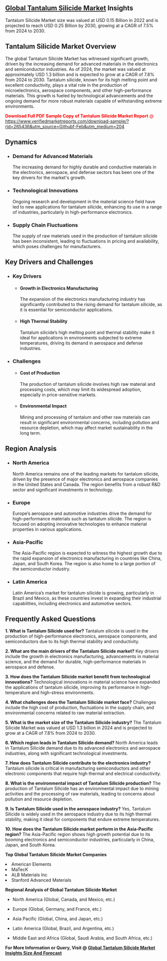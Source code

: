 <h2><a href="https://www.verifiedmarketreports.com/download-sample/?rid=265436&amp;utm_source=Githubf&amp;utm_medium=204" target="_blank">Global Tantalum Silicide Market</a> Insights</h2><p>Tantalum Silicide Market size was valued at USD 0.15 Billion in 2022 and is projected to reach USD 0.25 Billion by 2030, growing at a CAGR of 7.5% from 2024 to 2030.</p><p> <h2>Tantalum Silicide Market Overview</h2> <p>The global Tantalum Silicide Market has witnessed significant growth, driven by the increasing demand for advanced materials in the electronics and semiconductor industries. As of 2024, the market was valued at approximately USD 1.3 billion and is expected to grow at a CAGR of 7.8% from 2024 to 2030. Tantalum silicide, known for its high melting point and excellent conductivity, plays a vital role in the production of microelectronics, aerospace components, and other high-performance materials. This growth is fueled by technological advancements and the ongoing demand for more robust materials capable of withstanding extreme environments.</p> <p><p><span class=""><span style="color: #ff0000;"><strong>Download Full PDF Sample Copy of Tantalum Silicide Market Report</strong> @ </span><a href="https://www.verifiedmarketreports.com/download-sample/?rid=265436&amp;utm_source=Githubf-Feb&amp;utm_medium=204" target="_blank">https://www.verifiedmarketreports.com/download-sample/?rid=265436&amp;utm_source=Githubf-Feb&amp;utm_medium=204</a></span></p></p> <h2>Dynamics</h2> <ul> <li><h3>Demand for Advanced Materials</h3> The increasing demand for highly durable and conductive materials in the electronics, aerospace, and defense sectors has been one of the key drivers for the market's growth.</li> <li><h3>Technological Innovations</h3> Ongoing research and development in the material science field have led to new applications for tantalum silicide, enhancing its use in a range of industries, particularly in high-performance electronics.</li> <li><h3>Supply Chain Fluctuations</h3> The supply of raw materials used in the production of tantalum silicide has been inconsistent, leading to fluctuations in pricing and availability, which poses challenges for manufacturers.</li> </ul> <h2>Key Drivers and Challenges</h2> <ul> <li><h3>Key Drivers</h3> <ul> <li><h4>Growth in Electronics Manufacturing</h4> The expansion of the electronics manufacturing industry has significantly contributed to the rising demand for tantalum silicide, as it is essential for semiconductor applications.</li> <li><h4>High Thermal Stability</h4> Tantalum silicide’s high melting point and thermal stability make it ideal for applications in environments subjected to extreme temperatures, driving its demand in aerospace and defense industries.</li> </ul> </li> <li><h3>Challenges</h3> <ul> <li><h4>Cost of Production</h4> The production of tantalum silicide involves high raw material and processing costs, which may limit its widespread adoption, especially in price-sensitive markets.</li> <li><h4>Environmental Impact</h4> Mining and processing of tantalum and other raw materials can result in significant environmental concerns, including pollution and resource depletion, which may affect market sustainability in the long term.</li> </ul> </li> </ul> <h2>Region Analysis</h2> <ul> <li><h3>North America</h3> North America remains one of the leading markets for tantalum silicide, driven by the presence of major electronics and aerospace companies in the United States and Canada. The region benefits from a robust R&D sector and significant investments in technology.</li> <li><h3>Europe</h3> Europe’s aerospace and automotive industries drive the demand for high-performance materials such as tantalum silicide. The region is focused on adopting innovative technologies to enhance material properties in various applications.</li> <li><h3>Asia-Pacific</h3> The Asia-Pacific region is expected to witness the highest growth due to the rapid expansion of electronics manufacturing in countries like China, Japan, and South Korea. The region is also home to a large portion of the semiconductor industry.</li> <li><h3>Latin America</h3> Latin America’s market for tantalum silicide is growing, particularly in Brazil and Mexico, as these countries invest in expanding their industrial capabilities, including electronics and automotive sectors.</li> </ul> <h2>Frequently Asked Questions</h2> <p><strong>1. What is Tantalum Silicide used for?</strong> Tantalum silicide is used in the production of high-performance electronics, aerospace components, and semiconductors due to its high thermal stability and conductivity.</p> <p><strong>2. What are the main drivers of the Tantalum Silicide market?</strong> Key drivers include the growth in electronics manufacturing, advancements in material science, and the demand for durable, high-performance materials in aerospace and defense.</p> <p><strong>3. How does the Tantalum Silicide market benefit from technological innovations?</strong> Technological innovations in material science have expanded the applications of tantalum silicide, improving its performance in high-temperature and high-stress environments.</p> <p><strong>4. What challenges does the Tantalum Silicide market face?</strong> Challenges include the high cost of production, fluctuations in the supply chain, and environmental concerns related to raw material extraction.</p> <p><strong>5. What is the market size of the Tantalum Silicide industry?</strong> The Tantalum Silicide Market was valued at USD 1.3 billion in 2024 and is projected to grow at a CAGR of 7.8% from 2024 to 2030.</p> <p><strong>6. Which region leads in Tantalum Silicide demand?</strong> North America leads in Tantalum Silicide demand due to its advanced electronics and aerospace industries, along with significant technological investments.</p> <p><strong>7. How does Tantalum Silicide contribute to the electronics industry?</strong> Tantalum silicide is critical in manufacturing semiconductors and other electronic components that require high thermal and electrical conductivity.</p> <p><strong>8. What is the environmental impact of Tantalum Silicide production?</strong> The production of Tantalum Silicide has an environmental impact due to mining activities and the processing of raw materials, leading to concerns about pollution and resource depletion.</p> <p><strong>9. Is Tantalum Silicide used in the aerospace industry?</strong> Yes, Tantalum Silicide is widely used in the aerospace industry due to its high thermal stability, making it ideal for components that endure extreme temperatures.</p> <p><strong>10. How does the Tantalum Silicide market perform in the Asia-Pacific region?</strong> The Asia-Pacific region shows high growth potential due to its booming electronics and semiconductor industries, particularly in China, Japan, and South Korea.</p> </p><p><strong>Top Global Tantalum Silicide Market Companies</strong></p><div data-test-id=""><p><li>American Elements</li><li> MaTecK</li><li> ALB Materials Inc</li><li> Stanford Advanced Materials</li></p><div><strong>Regional Analysis of&nbsp;Global Tantalum Silicide Market</strong></div><ul><li dir="ltr"><p dir="ltr">North America&nbsp;(Global, Canada, and Mexico, etc.)</p></li><li dir="ltr"><p dir="ltr">Europe (Global, Germany, and France, etc.)</p></li><li dir="ltr"><p dir="ltr">Asia Pacific&nbsp;(Global, China, and Japan, etc.)</p></li><li dir="ltr"><p dir="ltr">Latin America&nbsp;(Global, Brazil, and Argentina, etc.)</p></li><li dir="ltr">Middle East and Africa&nbsp;(Global, Saudi Arabia, and South Africa, etc.)</li></ul><p><strong>For More Information or Query, Visit @&nbsp;</strong><strong><a href="https://www.verifiedmarketreports.com/product/tantalum-silicide-market/?utm_source=Githubf&amp;utm_medium=204" target="_blank">Global Tantalum Silicide Market Insights Size And Forecast</a></strong></p></div>
